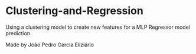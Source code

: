 # Clustering-and-Regression
Using a clustering model to create new features for a MLP Regressor model prediction.

Made by João Pedro Garcia Eliziário
